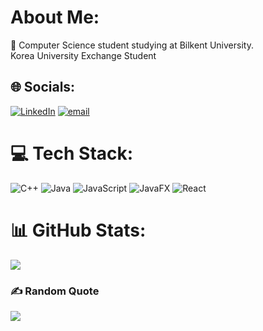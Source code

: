 # About Me:
🔭 Computer Science student studying at Bilkent University.<br>
    Korea University Exchange Student <br>


## 🌐 Socials:
[![LinkedIn](https://img.shields.io/badge/LinkedIn-%230077B5.svg?logo=linkedin&logoColor=white)](https://linkedin.com/in/https://www.linkedin.com/in/ata-eren-k%C4%B1l%C4%B1%C3%A7-a45665252/) [![email](https://img.shields.io/badge/Email-D14836?logo=gmail&logoColor=white)](mailto:ataerenkilic@gmail.com) 

# 💻 Tech Stack:
![C++](https://img.shields.io/badge/c++-%2300599C.svg?style=for-the-badge&logo=c%2B%2B&logoColor=white) ![Java](https://img.shields.io/badge/java-%23ED8B00.svg?style=for-the-badge&logo=openjdk&logoColor=white) ![JavaScript](https://img.shields.io/badge/javascript-%23323330.svg?style=for-the-badge&logo=javascript&logoColor=%23F7DF1E) ![JavaFX](https://img.shields.io/badge/javafx-%23FF0000.svg?style=for-the-badge&logo=javafx&logoColor=white) ![React](https://img.shields.io/badge/react-%2320232a.svg?style=for-the-badge&logo=react&logoColor=%2361DAFB)
# 📊 GitHub Stats:
![](https://nirzak-streak-stats.vercel.app/?user=Ata-KILIC&theme=dark&hide_border=false)<br/>


### ✍️ Random Quote
![](https://quotes-github-readme.vercel.app/api?type=horizontal&theme=radical)
